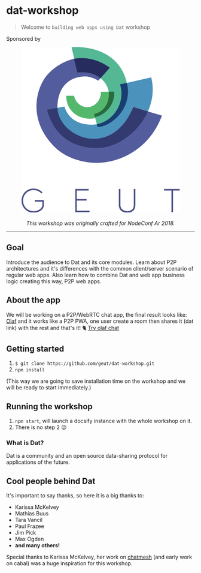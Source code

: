 # dat-workshop
> Welcome to `building web apps using Dat` workshop

Sponsored by

<div align="center">
  <img alt="geut logo" src="/assets/geut.png">
  <div>
  <br />
  <em>This workshop was originally crafted for NodeConf Ar 2018.</em>
  </div>
</div>

___

## Goal

Introduce the audience to Dat and its core modules. Learn about P2P architectures and it's differences with the common client/server scenario of regular web apps. Also learn how to combine Dat and web app business logic creating this way, P2P web apps.

## About the app
We will be working on a P2P/WebRTC chat app, the final result looks like: [Olaf](https://olafchat.netlify.com/) and it works like a P2P PWA, one user create a room then shares it (dat link) with the rest and that's it! :cat2:
[Try olaf chat](https://olafchat.netlify.com/)

## Getting started

1. `$ git clone https://github.com/geut/dat-workshop.git`
2. `npm install`

(This way we are going to save installation time on the workshop and we will be ready to start immediately.)

## Running the workshop

1. `npm start`, will launch a docsify instance with the whole workshop on it.
2. There is no step 2 :stuck_out_tongue_closed_eyes:

### What is Dat?

Dat is a community and an open source data-sharing protocol for applications of the future.

## Cool people behind Dat

It's important to say thanks, so here it is a big thanks to:

- Karissa McKelvey
- Mathias Buus
- Tara Vancil
- Paul Frazee
- Jim Pick
- Max Ogden
- **and many others!**

Special thanks to Karissa McKelvey, her work on [chatmesh](https://github.com/karissa/chatmesh-db) (and early work on cabal) was a huge inspiration for this workshop.


